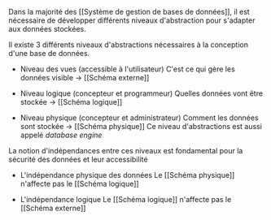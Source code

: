 Dans la majorité des [[Système de gestion de bases de données]], il est nécessaire de développer différents niveaux d'abstraction pour s'adapter aux données stockées.

Il existe 3 différents niveaux d'abstractions nécessaires à la conception d'une base de données.

- Niveau des vues (accessible à l'utilisateur)
		C'est ce qui gère les données visible -> [[Schéma externe]]

- Niveau logique (concepteur et programmeur)
		Quelles données vont être stockée -> [[Schéma logique]]

- Niveau physique (concepteur et administrateur)
		Comment les données sont stockée -> [[Schéma physique]]
		Ce niveau d'abstractions est aussi appelé _database engine_

La notion d'indépendances entre ces niveaux est fondamental pour la sécurité des données et leur accessibilité

- L'indépendance physique des données
		Le [[Schéma physique]] n'affecte pas le [[Schéma logique]]

- L'indépendance logique
		Le [[Schéma logique]] n'affecte pas le [[Schéma externe]]
